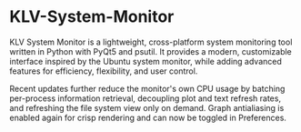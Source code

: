 # KLV-System-Monitor

KLV System Monitor is a lightweight, cross-platform system monitoring tool
written in Python with PyQt5 and psutil. It provides a modern, customizable
interface inspired by the Ubuntu system monitor, while adding advanced features
for efficiency, flexibility, and user control.

Recent updates further reduce the monitor's own CPU usage by batching
per-process information retrieval, decoupling plot and text refresh rates,
and refreshing the file system view only on demand. Graph antialiasing is
enabled again for crisp rendering and can now be toggled in Preferences.

